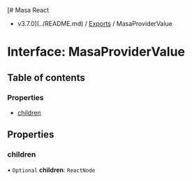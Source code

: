 [# Masa React

- v3.7.0](../README.md) / [Exports](../modules.md) / MasaProviderValue

# Interface: MasaProviderValue

## Table of contents

### Properties

- [children](MasaProviderValue.md#children)

## Properties

### children

• `Optional` **children**: `ReactNode`
